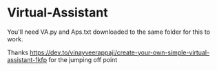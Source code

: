 # Virtual-Assistant
You'll need VA.py and Aps.txt downloaded to the same folder for this to work.

Thanks https://dev.to/vinayveerappaji/create-your-own-simple-virtual-assistant-1kfp for the jumping off point
